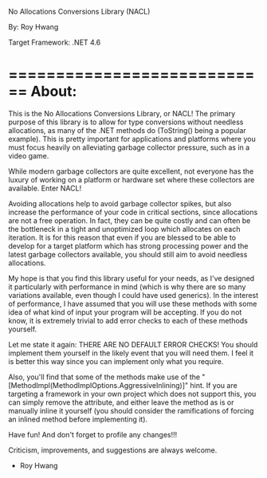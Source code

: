 
No Allocations Conversions Library (NACL)

By: Roy Hwang

Target Framework: .NET 4.6

============================
About:
============================

This is the No Allocations Conversions Library, or NACL! The primary purpose of this 
library is to allow for type conversions without needless allocations, as many of the 
.NET methods do (ToString() being a popular example). This is pretty important for 
applications and platforms where you must focus heavily on alleviating garbage 
collector pressure, such as in a video game.

While modern garbage collectors are quite excellent, not everyone has the luxury 
of working on a platform or hardware set where these collectors are available. 
Enter NACL!

Avoiding allocations help to avoid garbage collector spikes, but also increase 
the performance of your code in critical sections, since allocations are not 
a free operation. In fact, they can be quite costly and can often be the bottleneck 
in a tight and unoptimized loop which allocates on each iteration. It is for this 
reason that even if you are blessed to be able to develop for a target platform 
which has strong processing power and the latest garbage collectors available, 
you should still aim to avoid needless allocations.

My hope is that you find this library useful for your needs, as I've designed it 
particularly with performance in mind (which is why there are so many variations 
available, even though I could have used generics). In the interest of performance, 
I have assumed that you will use these methods with some idea of what kind of input 
your program will be accepting.  If you do not know, it is extremely trivial to 
add error checks to each of these methods yourself. 

Let me state it again: THERE ARE NO DEFAULT ERROR CHECKS! You should implement them yourself 
in the likely event that you will need them. I feel it is better this way since you can implement 
only what you require.

Also, you'll find that some of the methods make use of the "[MethodImpl(MethodImplOptions.AggressiveInlining)]" hint. 
If you are targeting a framework in your own project which does not support this, you can simply remove the 
attribute, and either leave the method as is or manually inline it yourself (you should consider the ramifications 
of forcing an inlined method before implementing it).

Have fun! And don't forget to profile any changes!!!

Criticism, improvements, and suggestions are always welcome.

- Roy Hwang

